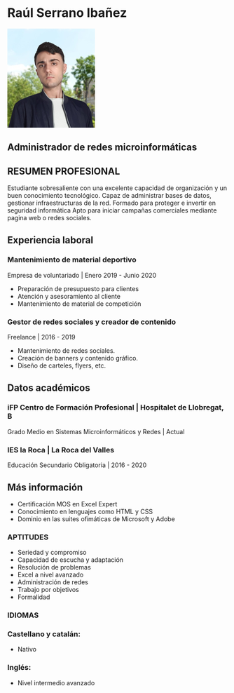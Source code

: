 # Raúl Serrano Ibañez
![Image](Puerco.png)
## Administrador de redes microinformáticas

## RESUMEN PROFESIONAL

Estudiante sobresaliente con una excelente capacidad de organización y un buen conocimiento tecnológico.
Capaz de administrar bases de datos, gestionar infraestructuras de la red.
Formado para proteger e invertir en seguridad informática
Apto para iniciar campañas comerciales mediante pagina web o redes sociales.

## Experiencia laboral

### Mantenimiento de material deportivo
Empresa de voluntariado | Enero 2019 - Junio 2020
- Preparación de presupuesto para clientes
- Atención y asesoramiento al cliente
- Mantenimiento de material de competición
### Gestor de redes sociales y creador de contenido
Freelance | 2016 - 2019
- Mantenimiento de redes sociales.
- Creación de banners y contenido gráfico.
- Diseño de carteles, flyers, etc.

## Datos académicos
### iFP Centro de Formación Profesional | Hospitalet de Llobregat, B
Grado Medio en Sistemas Microinformáticos y Redes | Actual
### IES la Roca | La Roca del Valles
Educación Secundario Obligatoria | 2016 - 2020
## Más información

- Certificación MOS en Excel Expert
- Conocimiento en lenguajes como HTML y CSS 
- Dominio en las suites ofimáticas de Microsoft y Adobe

### APTITUDES                           
- Seriedad y compromiso                  
- Capacidad de escucha y adaptación
- Resolución de problemas                 
- Excel a nivel avanzado
- Administración de redes
- Trabajo por objetivos
- Formalidad

### IDIOMAS

### Castellano y catalán:
 -  Nativo
 
### Inglés:
 -  Nivel intermedio avanzado
